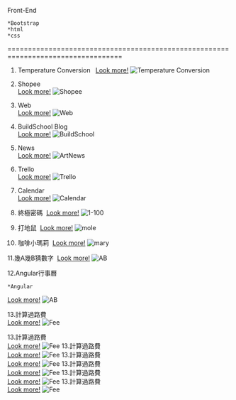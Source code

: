 Front-End 
 
    *Bootstrap  
    *html  
    *css
==================================================================================
1. Temperature Conversion   
[Look more!](https://calenderjs.azurewebsites.net/FC.html) 
![Temperature Conversion ](https://github.com/chenyihusan/Foreground/blob/master/imagefrontend/FC.png?raw=true)

2. Shopee  
[Look more!](https://calenderjs.azurewebsites.net/shop.html)
![Shopee](https://github.com/chenyihusan/Foreground/blob/master/imagefrontend/shopeeimage.png?raw=true)

3.  Web  
[Look more!](https://calenderjs.azurewebsites.net/Web.html)
 ![Web](https://github.com/chenyihusan/Foreground/blob/master/imagefrontend/FireShot%20Capture%2012%20-%20Title%20-%20file____Users_alice_Documents_GithubHW_shopee_Web.html.png?raw=true)  
 
4.  BuildSchool Blog  
[Look more!](https://calenderjs.azurewebsites.net/bsblog.html)
![BuildSchool](https://github.com/chenyihusan/Foreground/blob/master/imagefrontend/BS.png?raw=true)

5. News  
[Look more!](https://calenderjs.azurewebsites.net/NewNews.html)
![ArtNews](https://github.com/chenyihusan/Foreground/blob/master/imagefrontend/artnews.png?raw=true)

6. Trello  
[Look more!](https://calenderjs.azurewebsites.net/trello.html)
![Trello](https://github.com/chenyihusan/Foreground/blob/master/imagefrontend/trello.png?raw=true)  

7. Calendar  
[Look more!](https://calenderjs.azurewebsites.net/Calendar.html)
![Calendar](https://github.com/chenyihusan/Foreground/blob/master/imagefrontend/calendar.png?raw=true)  

8. 終極密碼  
[Look more!](https://calenderjs.azurewebsites.net/JSpassword.html)
![1-100](https://github.com/chenyihusan/Foreground/blob/master/imagefrontend/JSpassword.png?raw=true)  

9. 打地鼠  
[Look more!](https://calenderjs.azurewebsites.net/mole.html)
![mole](https://github.com/chenyihusan/Foreground/blob/master/imagefrontend/mole.png?raw=true)  

10. 咖啡小瑪莉  
[Look more!](https://calenderjs.azurewebsites.net/mary.html)
![mary](https://github.com/chenyihusan/Foreground/blob/master/imagefrontend/mary.png?raw=true)  

11.幾A幾B猜數字  
[Look more!](https://calenderjs.azurewebsites.net/numberAB.html)
![AB](https://github.com/chenyihusan/Foreground/blob/master/imagefrontend/螢幕快照%202018-05-19%20下午6.17.05.png?raw=true)  

12.Angular行事曆  

 
 
    *Angular 
[Look more!](https://calenderjs.azurewebsites.net/jquerycalendar.html)
![AB](https://github.com/chenyihusan/Foreground/blob/master/imagefrontend/JQcalendar.png?raw=true)  

13.計算過路費  
[Look more!](https://calenderjs.azurewebsites.net/maptravel.html)
![Fee](https://github.com/chenyihusan/Foreground/blob/master/imagefrontend/maptravelimage.png?raw=true)  

13.計算過路費  
[Look more!](https://calenderjs.azurewebsites.net/maptravel.html)
![Fee](https://github.com/chenyihusan/Foreground/blob/master/imagefrontend/maptravelimage.png?raw=true) 
13.計算過路費  
[Look more!](https://calenderjs.azurewebsites.net/maptravel.html)
![Fee](https://github.com/chenyihusan/Foreground/blob/master/imagefrontend/maptravelimage.png?raw=true) 
13.計算過路費  
[Look more!](https://calenderjs.azurewebsites.net/maptravel.html)
![Fee](https://github.com/chenyihusan/Foreground/blob/master/imagefrontend/maptravelimage.png?raw=true) 
13.計算過路費  
[Look more!](https://calenderjs.azurewebsites.net/maptravel.html)
![Fee](https://github.com/chenyihusan/Foreground/blob/master/imagefrontend/maptravelimage.png?raw=true) 
13.計算過路費  
[Look more!](https://calenderjs.azurewebsites.net/maptravel.html)
![Fee](https://github.com/chenyihusan/Foreground/blob/master/imagefrontend/maptravelimage.png?raw=true) 
13.計算過路費  
[Look more!](https://calenderjs.azurewebsites.net/maptravel.html)
![Fee](https://github.com/chenyihusan/Foreground/blob/master/imagefrontend/maptravelimage.png?raw=true) 
